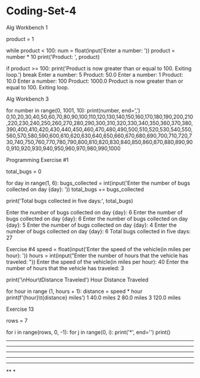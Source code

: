 # Coding-Set-4
Alg Workbench 1

product = 1

while product < 100:
  num = float(input('Enter a number: '))
  product = number * 10
  print('Product: ', product)

 if product >= 100:
    print('Product is now greater than or equal to 100. Exiting loop.')
    break
Enter a number: 5
Product:  50.0
Enter a number: 1
Product:  10.0
Enter a number: 100
Product:  1000.0
Product is now greater than or equal to 100. Exiting loop.

Alg Workbench 3

for number in range(0, 1001, 10):
  print(number, end=',')
0,10,20,30,40,50,60,70,80,90,100,110,120,130,140,150,160,170,180,190,200,210,220,230,240,250,260,270,280,290,300,310,320,330,340,350,360,370,380,390,400,410,420,430,440,450,460,470,480,490,500,510,520,530,540,550,560,570,580,590,600,610,620,630,640,650,660,670,680,690,700,710,720,730,740,750,760,770,780,790,800,810,820,830,840,850,860,870,880,890,900,910,920,930,940,950,960,970,980,990,1000

Programming Exercise #1

total_bugs = 0

for day in range(1,  6):
    bugs_collected = int(input('Enter the number of bugs collected on day {day}: '))
    total_bugs += bugs_collected

print('Total bugs collected in five days:', total_bugs)

Enter the number of bugs collected on day {day}: 6
Enter the number of bugs collected on day {day}: 6
Enter the number of bugs collected on day {day}: 5
Enter the number of bugs collected on day {day}: 4
Enter the number of bugs collected on day {day}: 6
Total bugs collected in five days: 27

Exercise #4
speed = float(input('Enter the speed of the vehicle(in miles per hour): '))
hours = int(input("Enter the number of hours that the vehicle has traveled: "))
Enter the speed of the vehicle(in miles per hour): 40
Enter the number of hours that the vehicle has traveled: 3

print('\nHour\tDistance Traveled')
Hour	Distance Traveled

for hour in range (1, hours + 1): 
    distance = speed * hour
    print(f'{hour}\t{distance} miles')
1	40.0 miles
2	80.0 miles
3	120.0 miles

Exercise 13 

rows = 7

for i in range(rows, 0, -1): 
    for j in range(0, i):
        print('*', end='')
    print()
*******
******
*****
****
***
**
*
    
